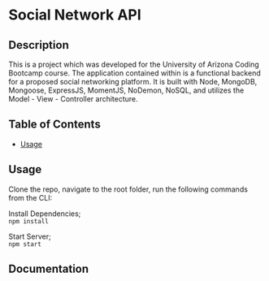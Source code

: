 # Social Network API

## Description 

This is a project which was developed for the University of Arizona Coding Bootcamp course. The application contained within is a functional backend for a proposed social networking platform. It is built with Node, MongoDB, Mongoose, ExpressJS, MomentJS, NoDemon, NoSQL, and utilizes the Model - View - Controller architecture. 

## Table of Contents 

* [Usage](#usage)

## Usage 

Clone the repo, navigate to the root folder, run the following commands from the CLI:     

Install Dependencies;    
`npm install`

Start Server;     
`npm start`     





## Documentation
   
